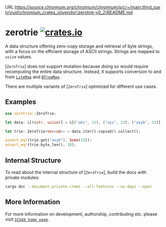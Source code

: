 URL:https://source.chromium.org/chromium/chromium/src/+/main:third_party\rust\chromium_crates_io\vendor\zerotrie-v0_2\README.md
# zerotrie [![crates.io](https://img.shields.io/crates/v/zerotrie)](https://crates.io/crates/zerotrie)

<!-- cargo-rdme start -->

A data structure offering zero-copy storage and retrieval of byte strings, with a focus
on the efficient storage of ASCII strings. Strings are mapped to `usize` values.

[`ZeroTrie`] does not support mutation because doing so would require recomputing the entire
data structure. Instead, it supports conversion to and from [`LiteMap`] and [`BTreeMap`].

There are multiple variants of [`ZeroTrie`] optimized for different use cases.

## Examples

```rust
use zerotrie::ZeroTrie;

let data: &[(&str, usize)] = &[("abc", 11), ("xyz", 22), ("axyb", 33)];

let trie: ZeroTrie<Vec<u8>> = data.iter().copied().collect();

assert_eq!(trie.get("axyb"), Some(33));
assert_eq!(trie.byte_len(), 18);
```

## Internal Structure

To read about the internal structure of [`ZeroTrie`], build the docs with private modules:

```bash
cargo doc --document-private-items --all-features --no-deps --open
```

[`LiteMap`]: litemap::LiteMap
[`BTreeMap`]: alloc::collections::BTreeMap

<!-- cargo-rdme end -->

## More Information

For more information on development, authorship, contributing etc. please visit [`ICU4X home page`](https://github.com/unicode-org/icu4x).
